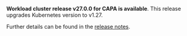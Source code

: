 **Workload cluster release v27.0.0 for CAPA is available**. This release upgrades Kubernetes version to v1.27.

Further details can be found in the [release notes](https://docs.giantswarm.io/changes/workload-cluster-releases-capa/releases/aws-27.0.0/).


